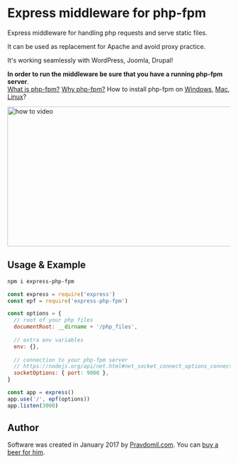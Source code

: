 # Express middleware for php-fpm
Express middleware for handling php requests and serve static files.

It can be used as replacement for Apache and avoid proxy practice.

It's working seamlessly with WordPress, Joomla, Drupal!

**In order to run the middleware be sure that you have a running php-fpm server**.  
[What is php-fpm?](http://fastjoomlahost.com/mod_php-fastcgi-php-fpm-server)
[Why php-fpm?](http://serverfault.com/a/645765/393463)
How to install php-fpm on
[Windows](http://stackoverflow.com/questions/4539670/php-fpm-for-windows),
[Mac](https://developerjack.com/blog/2016/08/26/Installing-PHP71-with-homebrew/),
[Linux](https://www.google.com/search?q=how+to+install+php-fpm+on+linux)?

[<img src="https://i.imgur.com/NuBnRsT.jpg" alt="how to video" width="560" height="315"/>](http://youtu.be/gqKaZO9epHM)

## Usage & Example
``` bash
npm i express-php-fpm
```
``` js
const express = require('express')
const epf = require('express-php-fpm') 

const options = {
  // root of your php files
  documentRoot: __dirname + '/php_files',
  
  // extra env variables
  env: {},
  
  // connection to your php-fpm server
  // https://nodejs.org/api/net.html#net_socket_connect_options_connectlistener
  socketOptions: { port: 9000 },
}

const app = express()
app.use('/', epf(options)) 
app.listen(3000)

```

## Author
Software was created in January 2017 by [Pravdomil.com](https://pravdomil.com).
You can [buy a beer for him](https://www.paypal.com/cgi-bin/webscr?cmd=_s-xclick&hosted_button_id=BCL2X3AFQBAP2&item_name=express-php-fpm%20Beer).
